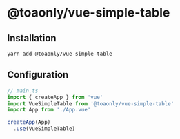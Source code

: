 # @toaonly/vue-simple-table

## Installation
```
yarn add @toaonly/vue-simple-table
```

## Configuration
```ts
// main.ts
import { createApp } from 'vue'
import VueSimpleTable from '@toaonly/vue-simple-table'
import App from './App.vue'

createApp(App)
  .use(VueSimpleTable)
```
